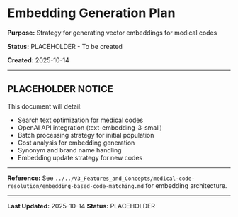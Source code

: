 # Embedding Generation Plan

**Purpose:** Strategy for generating vector embeddings for medical codes

**Status:** PLACEHOLDER - To be created

**Created:** 2025-10-14

---

## PLACEHOLDER NOTICE

This document will detail:
- Search text optimization for medical codes
- OpenAI API integration (text-embedding-3-small)
- Batch processing strategy for initial population
- Cost analysis for embedding generation
- Synonym and brand name handling
- Embedding update strategy for new codes

---

**Reference:** See `../../V3_Features_and_Concepts/medical-code-resolution/embedding-based-code-matching.md` for embedding architecture.

---

**Last Updated:** 2025-10-14
**Status:** PLACEHOLDER
